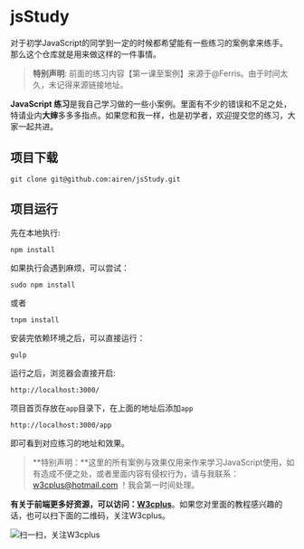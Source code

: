 # jsStudy

对于初学JavaScript的同学到一定的时候都希望能有一些练习的案例拿来练手。那么这个仓库就是用来做这样的一件事情。

> **特别声明**: 前面的练习内容【第一课至案例】来源于@Ferris。由于时间太久，未记得来源链接地址。

**JavaScript 练习**是我自己学习做的一些小案例。里面有不少的错误和不足之处，特请业内**大婶**多多多指点。如果您和我一样，也是初学者，欢迎提交您的练习，大家一起共进。

## 项目下载

	git clone git@github.com:airen/jsStudy.git

## 项目运行

先在本地执行:

	npm install

如果执行会遇到麻烦，可以尝试：

	sudo npm install

或者

	tnpm install

安装完依赖环境之后，可以直接运行：

	gulp

运行之后，浏览器会直接开启:

	http://localhost:3000/

项目首页存放在`app`目录下，在上面的地址后添加`app`

	http://localhost:3000/app

即可看到对应练习的地址和效果。

> **特别声明：**这里的所有案例与效果仅用来作来学习JavaScript使用，如有造成不便之处，或者里面内容有侵权行为，请与我联系：w3cplus@hotmail.com  ！我会第一时间处理。

**有关于前端更多好资源，可以访问：[W3cplus](http://www.w3cplus.com)**。如果您对里面的教程感兴趣的话，也可以扫下面的二维码，关注W3cplus。

![扫一扫，关注W3cplus](http://www.w3cplus.com/sites/default/files/w3cplus-weixin.jpg "扫一扫，关注W3cplus")